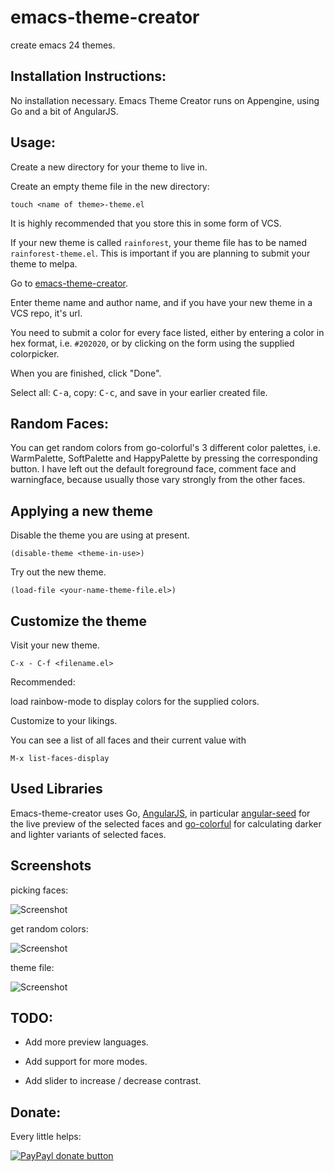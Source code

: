 emacs-theme-creator
=============

create emacs 24 themes.

Installation Instructions:
--------------------------

No installation necessary. Emacs Theme Creator runs on Appengine, using Go and a bit of AngularJS.

Usage:
------

Create a new directory for your theme to live in.

Create an empty theme file in the new directory:

    touch <name of theme>-theme.el

It is highly recommended that you store this in some form of VCS.

If your new theme is called `rainforest`, your theme file has to be named `rainforest-theme.el`. This is important if you are planning to submit your theme to melpa.

Go to [emacs-theme-creator](http://emacs-theme-creator.appspot.com/).

Enter theme name and author name, and if you have your new theme in a VCS repo, it's url.

You need to submit a color for every face listed, either by entering a color in hex format, i.e. `#202020`, or by clicking on the form using the supplied colorpicker.

When you are finished, click "Done".

Select all: <kbd>C-a</kbd>, copy: <kbd>C-c</kbd>, and save in your earlier created file.


Random Faces:
-------------

You can get random colors from go-colorful's 3 different color palettes, i.e.
WarmPalette, SoftPalette and HappyPalette by pressing the corresponding button.
 I have left out the default foreground face, comment face and
warningface, because usually those vary strongly from the other faces.


Applying a new theme
--------------------

Disable the theme you are using at present.

    (disable-theme <theme-in-use>)

Try out the new theme.

    (load-file <your-name-theme-file.el>)

Customize the theme
-------------------

Visit your new theme.

    C-x - C-f <filename.el>

Recommended:

load rainbow-mode to display colors for the supplied colors.

Customize to your likings.

You can see a list of all faces and their current value with

    M-x list-faces-display


Used Libraries
---------------

Emacs-theme-creator uses Go, [AngularJS](https://angularjs.org/), in particular [angular-seed](https://github.com/angular/angular-seed) for the live preview of the selected faces and  [go-colorful](https://github.com/lucasb-eyer/go-colorful) for calculating darker and lighter variants of selected faces.

Screenshots
-----------

picking faces:

![Screenshot](https://github.com/mswift42/theme-creator/raw/master/screen1.png)

get random colors:

![Screenshot](https://github.com/mswift42/theme-creator/raw/master/screen2.png)

theme file:

![Screenshot](https://github.com/mswift42/theme-creator/raw/master/screen3.png)


TODO:
-----

- Add more preview languages.

- Add support for more modes.

- Add slider to increase / decrease contrast.

Donate:
-------

Every little helps:


[![PayPayl donate button](http://img.shields.io/paypal/donate.png?color=yellow)](https://www.paypal.com/cgi-bin/webscr?cmd=_s-xclick&hosted_button_id=5823VL6B3XM86 "Donate once-off to this project using Paypal")

